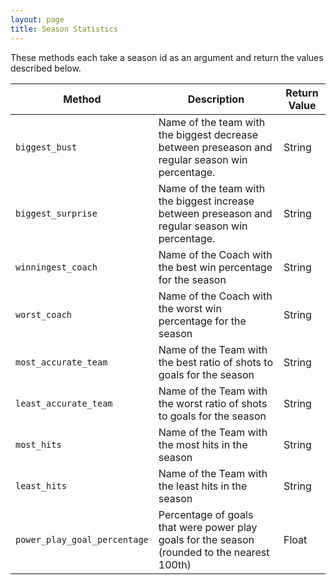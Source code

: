 ```yaml
---
layout: page
title: Season Statistics
---
```


These methods each take a season id as an argument and return the values described below.

| Method | Description | Return Value |
| ------ | ----------- | ------------ |
| `biggest_bust` | Name of the team with the biggest decrease between preseason and regular season win percentage. | String |
| `biggest_surprise` | Name of the team with the biggest increase between preseason and regular season win percentage. | String |
| `winningest_coach` | Name of the Coach with the best win percentage for the season | String |
| `worst_coach` | Name of the Coach with the worst win percentage for the season | String |
| `most_accurate_team` | Name of the Team with the best ratio of shots to goals for the season | String |
| `least_accurate_team` | Name of the Team with the worst ratio of shots to goals for the season | String |
| `most_hits` | Name of the Team with the most hits in the season | String |
| `least_hits` | Name of the Team with the least hits in the season | String |
| `power_play_goal_percentage` | Percentage of goals that were power play goals for the season (rounded to the nearest 100th) | Float |
